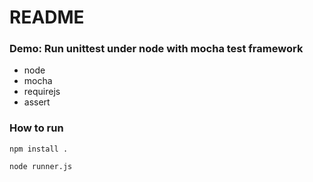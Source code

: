 README
======

### Demo: Run unittest under node with mocha test framework
- node
- mocha
- requirejs
- assert

### How to run

    npm install .
    
    node runner.js
